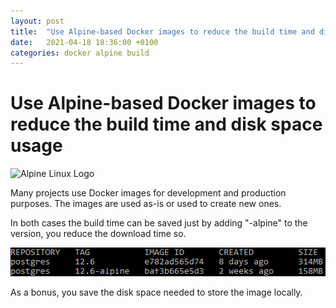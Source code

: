 ```yaml
---
layout: post
title:  "Use Alpine-based Docker images to reduce the build time and disk space usage"
date:   2021-04-18 18:36:00 +0100
categories: docker alpine build
---
```

# Use Alpine-based Docker images to reduce the build time and disk space usage

![Alpine Linux Logo](https://alpinelinux.org/alpinelinux-logo.svg "Alpine Linux Logo")

Many projects use Docker images for development and production purposes. The images are used as-is
or used to create new ones.

In both cases the build time can be saved just by adding "-alpine" to the version, you reduce the
download time so.

![The size of non-Alpine-based and Alpine-based images](/assets/2021-04-18-alpine-based-docker-images.png "The size of non-Alpine-based and Alpine-based images")

As a bonus, you save the disk space needed to store the image locally.